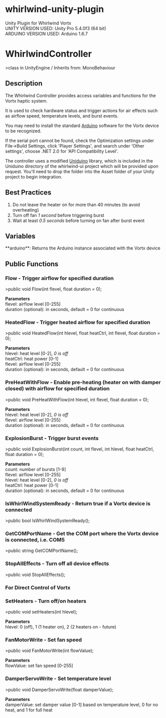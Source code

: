 # whirlwind-unity-plugin
Unity Plugin for Whirlwind Vortx<br/>
UNITY VERSION USED: Unity Pro 5.4.0f3 (64 bit)<br/>
ARDUINO VERSION USED: Arduino 1.6.7<br/>

<h1>WhirlwindController</h1>
>class in UnityEngine / Inherits from: MonoBehaviour

<h2>Description</h2>
The Whirlwind Controller provides access variables and functions for the Vortx haptic system.<br>

It is used to check hardware status and trigger actions for air effects such as airflow speed, temperature levels, and burst events.<br>

You may need to install the standard <a href="https://www.arduino.cc/en/Main/Software">Arduino</a> software for the Vortx device to be recognized.

If the serial port cannot be found, check the Optimization settings under File->Build Settings, click 'Player Settings', and search under 'Other settings', choose .NET 2.0 for 'API Compatibility Level'.

The controller uses a modified <a href="https://www.assetstore.unity3d.com/en/#!/content/6804">Uniduino</a> library, which is included in the Uniduino directory of the whirlwind-ui project which will be provided upon request.  You'll need to drop the folder into the Asset folder of your Unity project to begin integration.<br>

<h2>Best Practices</h2>

1. Do not leave the heater on for more than 40 minutes (to avoid overheating)
2. Turn off fan *1 second* before triggering burst
3. Wait at least *0.5 seconds* before turning on fan after burst event

<h2>Variables</h2>
**arduino**:  Returns the Arduino instance associated with the Vortx device

<h2>Public Functions</h2>

<h3>Flow - Trigger airflow for specified duration</h3>
>public void Flow(int flevel, float duration = 0);<br>

__Parameters__<br>
flevel: airflow level [0-255]<br>
duration (optional): in seconds, default = 0 for continuous<br>

<h3>HeatedFlow - Trigger heated airflow for specified duration</h3>
>public void HeatedFlow(int hlevel, float heatCtrl, int flevel, float duration = 0);<br>

__Parameters__<br>
hlevel: heat level [0-2], <i>0 is off</i><br>
heatCtrl: heat power [0-1]<br>
flevel: airflow level [0-255]<br>
duration (optional): in seconds, default = 0 for continuous<br>

<h3>PreHeatWithFlow - Enable pre-heating (heater on with damper closed) with airflow for specified duration</h3>
>public void PreHeatWithFlow(int hlevel, int flevel, float duration = 0);<br>

__Parameters__<br>
hlevel: heat level [0-2], <i>0 is off</i><br>
flevel: airflow level [0-255]<br>
duration (optional): in seconds, default = 0 for continuous<br>

<h3>ExplosionBurst - Trigger burst events</h3>
>public void ExplosionBurst(int count, int flevel, int hlevel, float heatCtrl, float duration = 0);<br>

__Parameters__<br>
count: number of bursts [1-9]<br>
flevel: airflow level [0-255]<br>
hlevel: heat level [0-2], <i>0 is off</i><br>
heatCtrl: heat power [0-1]<br>
duration (optional): in seconds, default = 0 for continuous<br>

<h3>IsWhirlWindSystemReady - Return true if a Vortx device is connected</h3>
>public bool IsWhirlWindSystemReady();<br>

<h3>GetCOMPortName - Get the COM port where the Vortx device is connected, i.e. COM5</h3>
>public string GetCOMPortName();<br>

<h3>StopAllEffects - Turn off all device effects</h3>
>public void StopAllEffects();<br>

<h3>For Direct Control of Vortx</h3>

<h3>SetHeaters - Turn off/on heaters</h3>
>public void setHeaters(int hlevel);<br>

__Parameters__<br>
hlevel: 0 (off), 1 (1 heater on), 2 (2 heaters on - future)<br>

<h3>FanMotorWrite - Set fan speed</h3>
>public void FanMotorWrite(int flowValue);<br>

__Parameters__<br>
flowValue: set fan speed [0-255]<br>

<h3>DamperServoWrite - Set temperature level</h3>
>public void DamperServoWrite(float damperValue);<br>

__Parameters__<br>
damperValue: set damper value [0-1] based on temperature level, 0 for no heat, and 1 for full heat<br>
